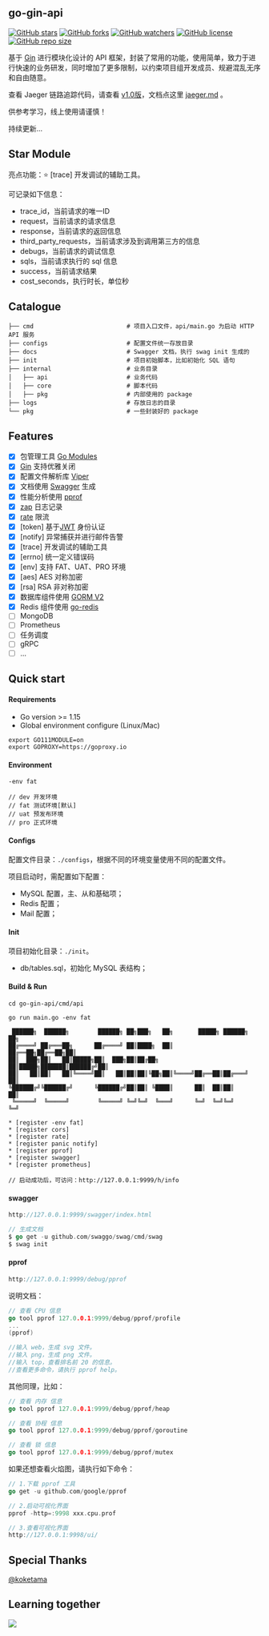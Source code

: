 ## go-gin-api

[![GitHub stars](https://img.shields.io/github/stars/xinliangnote/go-gin-api)](https://github.com/xinliangnote/go-gin-api/stargazers)
[![GitHub forks](https://img.shields.io/github/forks/xinliangnote/go-gin-api)](https://github.com/xinliangnote/go-gin-api/network/members)
[![GitHub watchers](https://img.shields.io/github/watchers/xinliangnote/go-gin-api)](https://github.com/xinliangnote/go-gin-api/watchers)
[![GitHub license](https://img.shields.io/github/license/xinliangnote/go-gin-api)](https://github.com/xinliangnote/go-gin-api/blob/master/LICENSE)
[![GitHub repo size](https://img.shields.io/github/repo-size/xinliangnote/go-gin-api)](https://github.com/xinliangnote/go-gin-api)

基于 [Gin](https://github.com/gin-gonic/gin) 进行模块化设计的 API 框架，封装了常用的功能，使用简单，致力于进行快速的业务研发，同时增加了更多限制，以约束项目组开发成员、规避混乱无序和自由随意。

查看 Jaeger 链路追踪代码，请查看 [v1.0版](https://github.com/xinliangnote/go-gin-api/releases/tag/v1.0)，文档点这里 [jaeger.md](https://github.com/xinliangnote/go-gin-api/blob/master/docs/jaeger.md) 。

供参考学习，线上使用请谨慎！

持续更新... 

## Star Module

亮点功能：:star: [trace] 开发调试的辅助工具。

可记录如下信息：

- trace_id，当前请求的唯一ID
- request，当前请求的请求信息
- response，当前请求的返回信息
- third_party_requests，当前请求涉及到调用第三方的信息
- debugs，当前请求的调试信息
- sqls，当前请求执行的 sql 信息
- success，当前请求结果
- cost_seconds，执行时长，单位秒

## Catalogue

```cassandraql
├── cmd                          # 项目入口文件，api/main.go 为启动 HTTP API 服务
├── configs                      # 配置文件统一存放目录
├── docs                         # Swagger 文档，执行 swag init 生成的
├── init                         # 项目初始脚本，比如初始化 SQL 语句
├── internal                     # 业务目录
│   ├── api                      # 业务代码
│   ├── core                     # 脚本代码
│   ├── pkg                      # 内部使用的 package
├── logs                         # 存放日志的目录
└── pkg                          # 一些封装好的 package
```
## Features

- [x] 包管理工具 [Go Modules](https://github.com/golang/go/wiki/Modules)
- [x] [Gin](https://github.com/gin-gonic/gin) 支持优雅关闭
- [x] 配置文件解析库 [Viper](https://github.com/spf13/viper)
- [x] 文档使用 [Swagger](https://swagger.io/) 生成
- [x] 性能分析使用 [pprof](github.com/gin-contrib/pprof)
- [x] [zap](go.uber.org/zap) 日志记录
- [x] [rate](golang.org/x/time/rate) 限流
- [x] [token] 基于[JWT](github.com/dgrijalva/jwt-go) 身份认证
- [x] [notify] 异常捕获并进行邮件告警
- [x] [trace] 开发调试的辅助工具
- [x] [errno] 统一定义错误码
- [x] [env] 支持 FAT、UAT、PRO 环境
- [x] [aes] AES 对称加密
- [x] [rsa] RSA 非对称加密
- [x] 数据库组件使用 [GORM V2](gorm.io/gorm)
- [x] Redis 组件使用 [go-redis](https://github.com/go-redis/redis)
- [ ] MongoDB
- [ ] Prometheus
- [ ] 任务调度
- [ ] gRPC
- [ ] ...

## Quick start

#### Requirements

- Go version >= 1.15
- Global environment configure (Linux/Mac)

```
export GO111MODULE=on
export GOPROXY=https://goproxy.io
```

#### Environment

```
-env fat

// dev 开发环境
// fat 测试环境[默认]
// uat 预发布环境
// pro 正式环境
```

#### Configs

配置文件目录：`./configs`，根据不同的环境变量使用不同的配置文件。

项目启动时，需配置如下配置：

- MySQL 配置，主、从和基础项；
- Redis 配置；
- Mail 配置；

#### Init

项目初始化目录：`./init`。

- db/tables.sql，初始化 MySQL 表结构；

#### Build & Run

```
cd go-gin-api/cmd/api

go run main.go -env fat

 ██████╗  ██████╗        ██████╗ ██╗███╗   ██╗       █████╗ ██████╗ ██╗
██╔════╝ ██╔═══██╗      ██╔════╝ ██║████╗  ██║      ██╔══██╗██╔══██╗██║
██║  ███╗██║   ██║█████╗██║  ███╗██║██╔██╗ ██║█████╗███████║██████╔╝██║
██║   ██║██║   ██║╚════╝██║   ██║██║██║╚██╗██║╚════╝██╔══██║██╔═══╝ ██║
╚██████╔╝╚██████╔╝      ╚██████╔╝██║██║ ╚████║      ██║  ██║██║     ██║
 ╚═════╝  ╚═════╝        ╚═════╝ ╚═╝╚═╝  ╚═══╝      ╚═╝  ╚═╝╚═╝     ╚═╝

* [register -env fat]
* [register cors]
* [register rate]
* [register panic notify]
* [register pprof]
* [register swagger]
* [register prometheus]

// 启动成功后，可访问：http://127.0.0.1:9999/h/info
```

#### swagger

```go
http://127.0.0.1:9999/swagger/index.html

// 生成文档
$ go get -u github.com/swaggo/swag/cmd/swag
$ swag init
```

#### pprof 

```go
http://127.0.0.1:9999/debug/pprof
```

说明文档：

```go
// 查看 CPU 信息
go tool pprof 127.0.0.1:9999/debug/pprof/profile
...
(pprof) 

//输入 web，生成 svg 文件。
//输入 png，生成 png 文件。
//输入 top，查看排名前 20 的信息。
//查看更多命令，请执行 pprof help。
```

其他同理，比如：

```go
// 查看 内存 信息
go tool pprof 127.0.0.1:9999/debug/pprof/heap

// 查看 协程 信息
go tool pprof 127.0.0.1:9999/debug/pprof/goroutine

// 查看 锁 信息
go tool pprof 127.0.0.1:9999/debug/pprof/mutex
```
如果还想查看火焰图，请执行如下命令：

```go
// 1.下载 pprof 工具
go get -u github.com/google/pprof

// 2.启动可视化界面
pprof -http=:9998 xxx.cpu.prof

// 3.查看可视化界面
http://127.0.0.1:9998/ui/
```

## Special Thanks

[@koketama](https://github.com/koketama)

## Learning together

![](https://github.com/xinliangnote/Go/blob/master/00-基础语法/images/qr.jpg)

